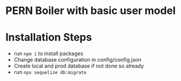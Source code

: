 # PERN Boiler with basic user model

# Installation Steps

- run `npm i` to install packages
- Change database configuration in config/config.json
- Create local and prod database if not done so already
- run `npx sequelize db:migrate`
